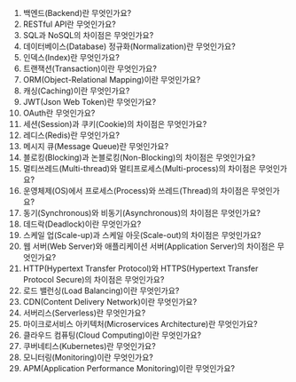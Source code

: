 1. 백엔드(Backend)란 무엇인가요?
2. RESTful API란 무엇인가요?
3. SQL과 NoSQL의 차이점은 무엇인가요?
4. 데이터베이스(Database) 정규화(Normalization)란 무엇인가요?
5. 인덱스(Index)란 무엇인가요?
6. 트랜잭션(Transaction)이란 무엇인가요?
7. ORM(Object-Relational Mapping)이란 무엇인가요?
8. 캐싱(Caching)이란 무엇인가요?
9. JWT(Json Web Token)란 무엇인가요?
10. OAuth란 무엇인가요?
11. 세션(Session)과 쿠키(Cookie)의 차이점은 무엇인가요?
12. 레디스(Redis)란 무엇인가요?
13. 메시지 큐(Message Queue)란 무엇인가요?
14. 블로킹(Blocking)과 논블로킹(Non-Blocking)의 차이점은 무엇인가요?
15. 멀티쓰레드(Multi-thread)와 멀티프로세스(Multi-process)의 차이점은 무엇인가요?
16. 운영체제(OS)에서 프로세스(Process)와 쓰레드(Thread)의 차이점은 무엇인가요?
17. 동기(Synchronous)와 비동기(Asynchronous)의 차이점은 무엇인가요?
18. 데드락(Deadlock)이란 무엇인가요?
19. 스케일 업(Scale-up)과 스케일 아웃(Scale-out)의 차이점은 무엇인가요?
20. 웹 서버(Web Server)와 애플리케이션 서버(Application Server)의 차이점은 무엇인가요?
21. HTTP(Hypertext Transfer Protocol)와 HTTPS(Hypertext Transfer Protocol Secure)의 차이점은 무엇인가요?
22. 로드 밸런싱(Load Balancing)이란 무엇인가요?
23. CDN(Content Delivery Network)이란 무엇인가요?
24. 서버리스(Serverless)란 무엇인가요?
25. 마이크로서비스 아키텍처(Microservices Architecture)란 무엇인가요?
26. 클라우드 컴퓨팅(Cloud Computing)이란 무엇인가요?
27. 쿠버네티스(Kubernetes)란 무엇인가요?
28. 모니터링(Monitoring)이란 무엇인가요?
29. APM(Application Performance Monitoring)이란 무엇인가요?